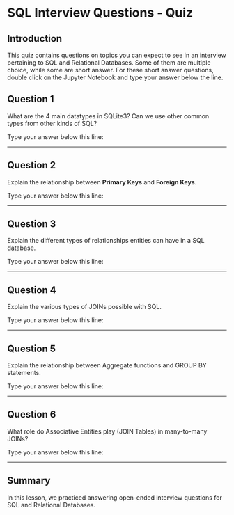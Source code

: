 
# SQL Interview Questions  - Quiz


## Introduction

This quiz contains questions on topics you can expect to see in an interview pertaining to SQL and Relational Databases. Some of them are multiple choice, while some are short answer. For these short answer questions, double click on the Jupyter Notebook and type your answer below the line. 

## Question 1

What are the 4 main datatypes in SQLite3? Can we use other common types from other kinds of SQL?

Type your answer below this line:
_______________________________________________________________________________________________________________________________





## Question 2

Explain the relationship between **Primary Keys** and **Foreign Keys**.

Type your answer below this line:
_______________________________________________________________________________________________________________________________





## Question 3

Explain the different types of relationships entities can have in a SQL database. 

Type your answer below this line:
_______________________________________________________________________________________________________________________________


## Question 4

Explain the various types of JOINs possible with SQL. 

Type your answer below this line:
_______________________________________________________________________________________________________________________________



## Question 5

Explain the relationship between Aggregate functions and GROUP BY statements.

Type your answer below this line:
_______________________________________________________________________________________________________________________________



## Question 6

What role do Associative Entities play (JOIN Tables) in many-to-many JOINs?


Type your answer below this line:
_______________________________________________________________________________________________________________________________



## Summary

In this lesson, we practiced answering open-ended interview questions for SQL and Relational Databases. 
